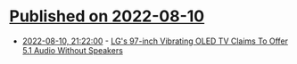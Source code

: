# [Published on 2022-08-10](index.md)

* [2022-08-10, 21:22:00](https://entertainment.slashdot.org/story/22/08/10/1958229/lgs-97-inch-vibrating-oled-tv-claims-to-offer-51-audio-without-speakers?utm_source=rss1.0mainlinkanon&utm_medium=feed) - [LG's 97-inch Vibrating OLED TV Claims To Offer 5.1 Audio Without Speakers](https://entertainment.slashdot.org/story/22/08/10/1958229/lgs-97-inch-vibrating-oled-tv-claims-to-offer-51-audio-without-speakers?utm_source=rss1.0mainlinkanon&utm_medium=feed)
